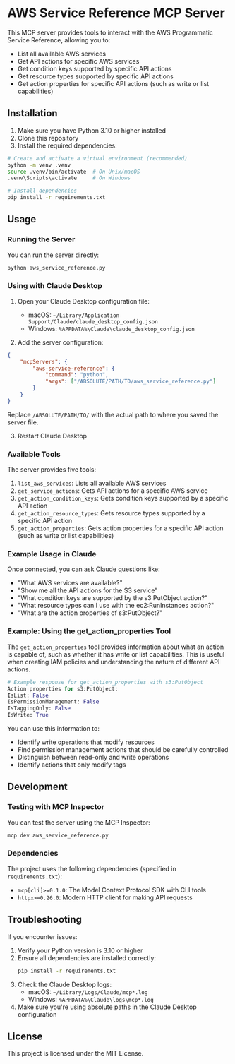 # AWS Service Reference MCP Server

This MCP server provides tools to interact with the AWS Programmatic Service Reference, allowing you to:
- List all available AWS services
- Get API actions for specific AWS services
- Get condition keys supported by specific API actions
- Get resource types supported by specific API actions
- Get action properties for specific API actions (such as write or list capabilities)

## Installation

1. Make sure you have Python 3.10 or higher installed
2. Clone this repository
3. Install the required dependencies:

```bash
# Create and activate a virtual environment (recommended)
python -m venv .venv
source .venv/bin/activate  # On Unix/macOS
.venv\Scripts\activate     # On Windows

# Install dependencies
pip install -r requirements.txt
```

## Usage

### Running the Server

You can run the server directly:

```bash
python aws_service_reference.py
```

### Using with Claude Desktop

1. Open your Claude Desktop configuration file:
   - macOS: `~/Library/Application Support/Claude/claude_desktop_config.json`
   - Windows: `%APPDATA%\Claude\claude_desktop_config.json`

2. Add the server configuration:

```json
{
    "mcpServers": {
        "aws-service-reference": {
            "command": "python",
            "args": ["/ABSOLUTE/PATH/TO/aws_service_reference.py"]
        }
    }
}
```

Replace `/ABSOLUTE/PATH/TO/` with the actual path to where you saved the server file.

3. Restart Claude Desktop

### Available Tools

The server provides five tools:

1. `list_aws_services`: Lists all available AWS services
2. `get_service_actions`: Gets API actions for a specific AWS service
3. `get_action_condition_keys`: Gets condition keys supported by a specific API action
4. `get_action_resource_types`: Gets resource types supported by a specific API action
5. `get_action_properties`: Gets action properties for a specific API action (such as write or list capabilities)

### Example Usage in Claude

Once connected, you can ask Claude questions like:

- "What AWS services are available?"
- "Show me all the API actions for the S3 service"
- "What condition keys are supported by the s3:PutObject action?"
- "What resource types can I use with the ec2:RunInstances action?"
- "What are the action properties of s3:PutObject?"

### Example: Using the get_action_properties Tool

The `get_action_properties` tool provides information about what an action is capable of, such as whether it has write or list capabilities. This is useful when creating IAM policies and understanding the nature of different API actions.

```python
# Example response for get_action_properties with s3:PutObject
Action properties for s3:PutObject:
IsList: False
IsPermissionManagement: False
IsTaggingOnly: False
IsWrite: True
```

You can use this information to:
- Identify write operations that modify resources
- Find permission management actions that should be carefully controlled
- Distinguish between read-only and write operations
- Identify actions that only modify tags

## Development

### Testing with MCP Inspector

You can test the server using the MCP Inspector:

```bash
mcp dev aws_service_reference.py
```

### Dependencies

The project uses the following dependencies (specified in `requirements.txt`):
- `mcp[cli]>=0.1.0`: The Model Context Protocol SDK with CLI tools
- `httpx>=0.26.0`: Modern HTTP client for making API requests

## Troubleshooting

If you encounter issues:

1. Verify your Python version is 3.10 or higher
2. Ensure all dependencies are installed correctly:
   ```bash
   pip install -r requirements.txt
   ```
3. Check the Claude Desktop logs:
   - macOS: `~/Library/Logs/Claude/mcp*.log`
   - Windows: `%APPDATA%\Claude\logs\mcp*.log`
4. Make sure you're using absolute paths in the Claude Desktop configuration

## License

This project is licensed under the MIT License. 